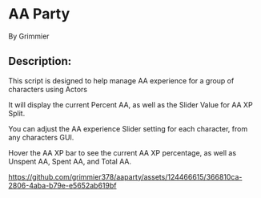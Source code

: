 # AA Party

By Grimmier

## Description: 

This script is designed to help manage AA experience for a group of characters using Actors

It will display the current Percent AA, as well as the Slider Value for AA XP Split.

You can adjust the AA experience Slider setting for each character, from any characters GUI.

Hover the AA XP bar to see the current AA XP percentage, as well as Unspent AA, Spent AA, and Total AA.


https://github.com/grimmier378/aaparty/assets/124466615/366810ca-2806-4aba-b79e-e5652ab619bf

